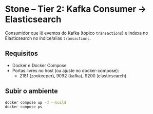 # Stone – Tier 2: Kafka Consumer -> Elasticsearch

Consumidor que lê eventos do Kafka (tópico `transactions`) e indexa no Elasticsearch no índice/alias `transactions`.

## Requisitos
- Docker e Docker Compose
- Portas livres no host (ou ajuste no docker-compose):
  - 2181 (zookeeper), 9092 (kafka), 9200 (elasticsearch)

## Subir o ambiente

```bash
docker compose up -d --build
docker compose ps
